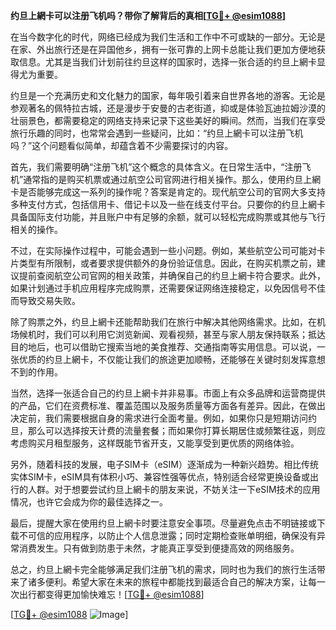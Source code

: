 **约旦上網卡可以注册飞机吗？带你了解背后的真相[[TG💪+ @esim1088](https://t.me/s/esim1088)]**

在当今数字化的时代，网络已经成为我们生活和工作中不可或缺的一部分。无论是在家、外出旅行还是在异国他乡，拥有一张可靠的上网卡总能让我们更加方便地获取信息。尤其是当我们计划前往约旦这样的国家时，选择一张合适的约旦上網卡显得尤为重要。

约旦是一个充满历史和文化魅力的国家，每年吸引着来自世界各地的游客。无论是参观著名的佩特拉古城，还是漫步于安曼的古老街道，抑或是体验瓦迪拉姆沙漠的壮丽景色，都需要稳定的网络支持来记录下这些美好的瞬间。然而，当我们在享受旅行乐趣的同时，也常常会遇到一些疑问，比如：“约旦上網卡可以注册飞机吗？”这个问题看似简单，却蕴含着不少需要探讨的内容。

首先，我们需要明确“注册飞机”这个概念的具体含义。在日常生活中，“注册飞机”通常指的是购买机票或通过航空公司官网进行相关操作。那么，使用约旦上網卡是否能够完成这一系列的操作呢？答案是肯定的。现代航空公司的官网大多支持多种支付方式，包括信用卡、借记卡以及一些在线支付平台。只要你的约旦上網卡具备国际支付功能，并且账户中有足够的余额，就可以轻松完成购票或其他与飞行相关的操作。

不过，在实际操作过程中，可能会遇到一些小问题。例如，某些航空公司可能对卡片类型有所限制，或者要求提供额外的身份验证信息。因此，在购买机票之前，建议提前查阅航空公司官网的相关政策，并确保自己的约旦上網卡符合要求。此外，如果计划通过手机应用程序完成购票，还需要保证网络连接稳定，以免因信号不佳而导致交易失败。

除了购票之外，约旦上網卡还能帮助我们在旅行中解决其他网络需求。比如，在机场候机时，我们可以利用它浏览新闻、观看视频，甚至与家人朋友保持联系；抵达目的地后，也可以借助它搜索当地的美食推荐、交通指南等实用信息。可以说，一张优质的约旦上網卡，不仅能让我们的旅途更加顺畅，还能够在关键时刻发挥意想不到的作用。

当然，选择一张适合自己的约旦上網卡并非易事。市面上有众多品牌和运营商提供的产品，它们在资费标准、覆盖范围以及服务质量等方面各有差异。因此，在做出决定前，我们需要根据自身的需求进行全面考量。例如，如果你只是短期访问约旦，那么可以选择按天计费的流量套餐；而如果你打算长期居住或频繁往返，则应考虑购买月租型服务，这样既能节省开支，又能享受到更优质的网络体验。

另外，随着科技的发展，电子SIM卡（eSIM）逐渐成为一种新兴趋势。相比传统实体SIM卡，eSIM具有体积小巧、兼容性强等优点，特别适合经常更换设备或出行的人群。对于想要尝试约旦上網卡的朋友来说，不妨关注一下eSIM技术的应用情况，也许它会成为你的最佳选择之一。

最后，提醒大家在使用约旦上網卡时要注意安全事项。尽量避免点击不明链接或下载不可信的应用程序，以防止个人信息泄露；同时定期检查账单明细，确保没有异常消费发生。只有做到防患于未然，才能真正享受到便捷高效的网络服务。

总之，约旦上網卡完全能够满足我们注册飞机的需求，同时也为我们的旅行生活带来了诸多便利。希望大家在未来的旅程中都能找到最适合自己的解决方案，让每一次出行都变得更加愉快难忘！[[TG💪+ @esim1088](https://t.me/s/esim1088)]

[[TG💪+ @esim1088](https://t.me/s/esim1088) ![Image](https://i.postimg.cc/4NQfJmqS/Snipaste-2025-05-13-00-14-12.png)]